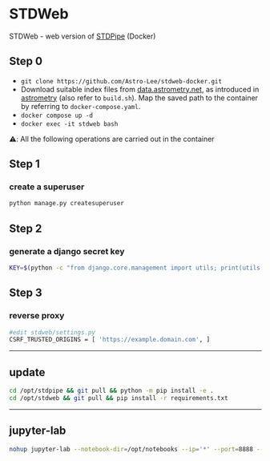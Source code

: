 # STDWeb

STDWeb - web version of [STDPipe](https://github.com/karpov-sv/stdpipe) (Docker)

## Step 0
- `git clone https://github.com/Astro-Lee/stdweb-docker.git`
- Download suitable index files from [data.astrometry.net](http://data.astrometry.net/), as introduced in [astrometry](https://github.com/neuromorphicsystems/astrometry) (also refer to `build.sh`). Map the saved path to the container by referring to `docker-compose.yaml`.
- `docker compose up -d`
- `docker exec -it stdweb bash`

⚠️: All the following operations are carried out in the container

## Step 1
### create a superuser
```python
python manage.py createsuperuser
```

## Step 2
### generate a django secret key
```bash
KEY=$(python -c "from django.core.management import utils; print(utils.get_random_secret_key())") && sed -i "s/^SECRET_KEY.*/SECRET_KEY = '$KEY'/" .env && cat .env 
```

## Step 3
### reverse proxy 
```bash
#edit stdweb/settings.py
CSRF_TRUSTED_ORIGINS = [ 'https://example.domain.com', ]
```

---
## update
```bash
cd /opt/stdpipe && git pull && python -m pip install -e .
cd /opt/stdweb && git pull && pip install -r requirements.txt
```
---
## jupyter-lab
```bash
nohup jupyter-lab --notebook-dir=/opt/notebooks --ip='*' --port=8888 --no-browser --allow-root &
